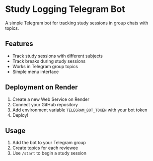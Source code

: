 # Study Logging Telegram Bot

A simple Telegram bot for tracking study sessions in group chats with topics.

## Features

- Track study sessions with different subjects
- Track breaks during study sessions
- Works in Telegram group topics
- Simple menu interface

## Deployment on Render

1. Create a new Web Service on Render
2. Connect your GitHub repository
3. Add environment variable `TELEGRAM_BOT_TOKEN` with your bot token
4. Deploy!

## Usage

1. Add the bot to your Telegram group
2. Create topics for each reviewee
3. Use `/start` to begin a study session
